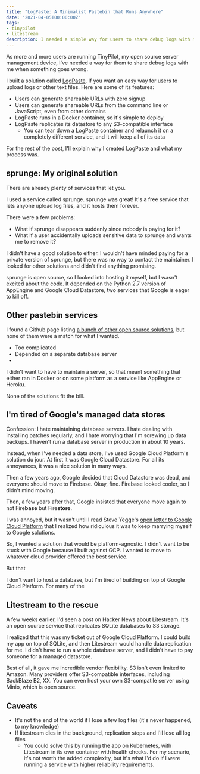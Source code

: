 ```yaml
---
title: "LogPaste: A Minimalist Pastebin that Runs Anywhere"
date: "2021-04-05T00:00:00Z"
tags:
- tinypilot
- litestream
description: I needed a simple way for users to share debug logs with me, so I built my own solution with Go and Litestream.
---
```

As more and more users are running TinyPilot, my open source server management device, I've needed a way for them to share debug logs with me when something goes wrong.

I built a solution called [LogPaste](http://logpaste.com/). If you want an easy way for users to upload logs or other text files. Here are some of its features:

* Users can generate shareable URLs with zero signup
* Users can generate shareable URLs from the command line or JavaScript, even from other domains
* LogPaste runs in a Docker container, so it's simple to deploy
* LogPaste replicates its datastore to any S3-compatible interface
  * You can tear down a LogPaste container and relaunch it on a completely different service, and it will keep all of its data

For the rest of the post, I'll explain why I created LogPaste and what my process was.

## sprunge: My original solution

There are already plenty of services that let you.

I used a service called sprunge. sprunge was great! It's a free service that lets anyone upload log files, and it hosts them forever.

There were a few problems:

* What if sprunge disappears suddenly since nobody is paying for it?
* What if a user accidentally uploads sensitive data to sprunge and wants me to remove it?

I didn't have a good solution to either. I wouldn't have minded paying for a private version of sprunge, but there was no way to contact the maintainer. I looked for other solutions and didn't find anything promising.

sprunge is open source, so I looked into hosting it myself, but I wasn't excited about the code. It depended on the Python 2.7 version of AppEngine and Google Cloud Datastore, two services that Google is eager to kill off.

## Other pastebin services

I found a Github page listing [a bunch of other open source solutions](https://github.com/awesome-selfhosted/awesome-selfhosted#pastebins), but none of them were a match for what I wanted.

* Too complicated
* Depended on a separate database server
*

 I didn't want to have to maintain a server, so that meant something that either ran in Docker or on some platform as a service like AppEngine or Heroku.

None of the solutions fit the bill.

## I'm tired of Google's managed data stores

Confession: I hate maintaining database servers. I hate dealing with installing patches regularly, and I hate worrying that I'm screwing up data backups. I haven't run a database server in production in about 10 years.

Instead, when I've needed a data store, I've used Google Cloud Platform's solution du jour. At first it was Google Cloud Datastore. For all its annoyances, it was a nice solution in many ways.

Then a few years ago, Google decided that Cloud Datastore was dead, and everyone should move to Firebase. Okay, fine. Firebase looked cooler, so I didn't mind moving.

Then, a few years after that, Google insisted that everyone move again to not Fire**base** but Fire**store**.

I was annoyed, but it wasn't until I read Steve Yegge's [open letter to Google Cloud Platform](https://medium.com/@steve.yegge/dear-google-cloud-your-deprecation-policy-is-killing-you-ee7525dc05dc) that I realized how ridiculous it was to keep marrying myself to Google solutions.

So, I wanted a solution that would be platform-agnostic. I didn't want to be stuck with Google because I built against GCP. I wanted to move to whatever cloud provider offered the best service.

But that

I don't want to host a database, but I'm tired of building on top of Google Cloud Platform. For many of the

## Litestream to the rescue

A few weeks earlier, I'd seen a post on Hacker News about Litestream. It's an open source service that replicates SQLite databases to S3 storage.

I realized that this was my ticket out of Google Cloud Platform. I could build my app on top of SQLite, and then Litestream would handle data replication for me. I didn't have to run a whole database server, and I didn't have to pay someone for a managed datastore.

Best of all, it gave me incredible vendor flexibility. S3 isn't even limited to Amazon. Many providers offer S3-compatible interfaces, including BackBlaze B2, XX. You can even host your own S3-compatile server using Minio, which is open source.

## Caveats

* It's not the end of the world if I lose a few log files (it's never happened, to my knowledge)
* If litestream dies in the background, replication stops and I'll lose all log files
  * You could solve this by running the app on Kubernetes, with Litestream in its own container with health checks. For my scenario, it's not worth the added complexity, but it's what I'd do if I were running a service with higher reliability requirements.
